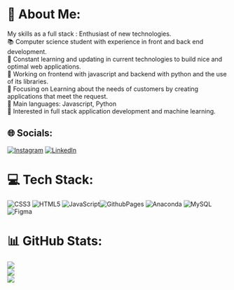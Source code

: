 # 💫 About Me:
 My skills as a full stack : Enthusiast of new technologies.<br>📚 Computer science student with experience in front and back end development.<br>📝 Constant learning and updating in current technologies to build nice and optimal web applications.<br>🔭 Working on frontend with javascript and backend with python and the use of its libraries.<br>🌱 Focusing on Learning about the needs of customers by creating applications that meet the request. <br>🌟 Main languages: Javascript, Python<br>🚩 Interested in full stack application development and machine learning.


## 🌐 Socials:
 [![Instagram](https://img.shields.io/badge/Instagram-%23E4405F.svg?logo=Instagram&logoColor=white)](https://www.instagram.com/pedrolcordero/?hl=es) [![LinkedIn](https://img.shields.io/badge/LinkedIn-%230077B5.svg?logo=linkedin&logoColor=white)](https://www.linkedin.com/in/pedro-cordero-900632253) 

# 💻 Tech Stack:
![CSS3](https://img.shields.io/badge/css3-%231572B6.svg?style=for-the-badge&logo=css3&logoColor=white) ![HTML5](https://img.shields.io/badge/html5-%23E34F26.svg?style=for-the-badge&logo=html5&logoColor=white) ![JavaScript](https://img.shields.io/badge/javascript-%23323330.svg?style=for-the-badge&logo=javascript&logoColor=%23F7DF1E)![GithubPages](https://img.shields.io/badge/github%20pages-121013?style=for-the-badge&logo=github&logoColor=white) ![Anaconda](https://img.shields.io/badge/Anaconda-%2344A833.svg?style=for-the-badge&logo=anaconda&logoColor=white) ![MySQL](https://img.shields.io/badge/mysql-%2300000f.svg?style=for-the-badge&logo=mysql&logoColor=white)![Figma](https://img.shields.io/badge/figma-%23F24E1E.svg?style=for-the-badge&logo=figma&logoColor=white)
# 📊 GitHub Stats:
![](https://github-readme-stats.vercel.app/api?username=pedrolcorderor&theme=dark&hide_border=false&include_all_commits=true&count_private=true)<br/>
![](https://github-readme-streak-stats.herokuapp.com/?user=pedrolcorderor&theme=dark&hide_border=false)<br/>
![](https://github-readme-stats.vercel.app/api/top-langs/?username=pedrolcorderor&theme=dark&hide_border=false&include_all_commits=true&count_private=true&layout=compact)

<!-- Proudly created with GPRM ( https://gprm.itsvg.in ) -->
